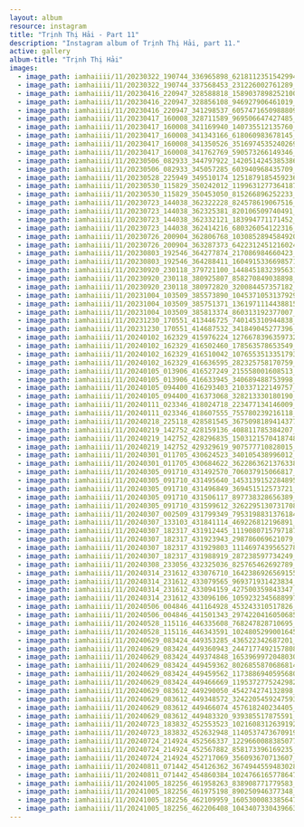 ```yaml
---
layout: album
resource: instagram
title: "Trịnh Thị Hải - Part 11"
description: "Instagram album of Trịnh Thị Hải, part 11."
active: gallery
album-title: "Trịnh Thị Hải"
images:
  - image_path: iamhaiiii/11/20230322_190744_336965898_6218112351542994_5019817895743794349_n.jpg
  - image_path: iamhaiiii/11/20230322_190744_337568453_231226002761289_2308971546902846901_n.jpg
  - image_path: iamhaiiii/11/20230416_220947_328588818_1589037898252100_4546913653871598350_n.jpg
  - image_path: iamhaiiii/11/20230416_220947_328856108_946927906461019_1778703792986536190_n.jpg
  - image_path: iamhaiiii/11/20230416_220947_341298537_6057471650988809_86192528748081867_n.jpg
  - image_path: iamhaiiii/11/20230417_160008_328711589_969506647427485_8713315709457169436_n.jpg
  - image_path: iamhaiiii/11/20230417_160008_341169940_140735512135760_4305918196548201048_n.jpg
  - image_path: iamhaiiii/11/20230417_160008_341343166_618060983678145_3593737759425220917_n.jpg
  - image_path: iamhaiiii/11/20230417_160008_341350526_3516974535240269_4664878010136771857_n.jpg
  - image_path: iamhaiiii/11/20230417_160008_341762769_590573266149346_4392070757263914250_n.jpg
  - image_path: iamhaiiii/11/20230506_082933_344797922_1420514245385386_6278736230315279303_n.jpg
  - image_path: iamhaiiii/11/20230506_082933_345057285_603940968435709_2571243079584087074_n.jpg
  - image_path: iamhaiiii/11/20230528_225949_349510174_1251879185459236_3878395104706373203_n.jpg
  - image_path: iamhaiiii/11/20230530_115829_350242012_1199631277364187_5038385751003839196_n.jpg
  - image_path: iamhaiiii/11/20230530_115829_350453050_815266896252233_2058732923754430883_n.jpg
  - image_path: iamhaiiii/11/20230723_144038_362322228_824578619067516_2081444347148142735_n.jpg
  - image_path: iamhaiiii/11/20230723_144038_362325381_820106509740491_1976959587527360423_n.jpg
  - image_path: iamhaiiii/11/20230723_144038_362332121_183994771171452_2886357136500502832_n.jpg
  - image_path: iamhaiiii/11/20230723_144038_362414216_680326054122316_5316048597811898963_n.jpg
  - image_path: iamhaiiii/11/20230726_200904_362806768_1030852894584920_4038079145877343355_n.jpg
  - image_path: iamhaiiii/11/20230726_200904_363287373_6422312451216024_3261863463261265316_n.jpg
  - image_path: iamhaiiii/11/20230803_192546_364277874_217086984660423_4107177245560823645_n.jpg
  - image_path: iamhaiiii/11/20230803_192546_364288411_1604915336698571_3855758266792359671_n.jpg
  - image_path: iamhaiiii/11/20230920_230118_379721100_1448451832395631_8591485866814514485_n.jpg
  - image_path: iamhaiiii/11/20230920_230118_380925807_858270849038898_6504598205347421233_n.jpg
  - image_path: iamhaiiii/11/20230920_230118_380972820_320084457357182_7789353603327207964_n.jpg
  - image_path: iamhaiiii/11/20231004_103509_385573890_1045371053137929_2756403011721520253_n.jpg
  - image_path: iamhaiiii/11/20231004_103509_385751371_1361971114438815_6515595856700227402_n.jpg
  - image_path: iamhaiiii/11/20231004_103509_385813374_860313192377007_8070543457705089470_n.jpg
  - image_path: iamhaiiii/11/20231230_170551_413446725_740145310944838_3052104073967461093_n.jpg
  - image_path: iamhaiiii/11/20231230_170551_414687532_341849045277396_1063274234322961496_n.jpg
  - image_path: iamhaiiii/11/20240102_162329_415976224_1276678396359732_1293893893800483980_n.jpg
  - image_path: iamhaiiii/11/20240102_162329_416502460_178563578653549_5802127432611672634_n.jpg
  - image_path: iamhaiiii/11/20240102_162329_416510042_1076553513351793_5981005842602303258_n.jpg
  - image_path: iamhaiiii/11/20240102_162329_416636595_282325758170759_3086679135970764635_n.jpg
  - image_path: iamhaiiii/11/20240105_013906_416527249_215558001608513_5648599172507297490_n.jpg
  - image_path: iamhaiiii/11/20240105_013906_416633945_340689488753998_7587787681897640248_n.jpg
  - image_path: iamhaiiii/11/20240105_094400_416293403_210337122149757_8532945765010689288_n.jpg
  - image_path: iamhaiiii/11/20240105_094400_416373068_328213330180190_839541381723873898_n.jpg
  - image_path: iamhaiiii/11/20240111_023346_418024718_223477134146009_7760070759982118670_n.jpg
  - image_path: iamhaiiii/11/20240111_023346_418607555_755780239216118_7248121573273288089_n.jpg
  - image_path: iamhaiiii/11/20240218_225118_428581545_3675098189414377_616137296944064790_n.jpg
  - image_path: iamhaiiii/11/20240219_142752_428159136_408811785384207_4155227086134691489_n.jpg
  - image_path: iamhaiiii/11/20240219_142752_428296835_1503121570418748_2393090611292373957_n.jpg
  - image_path: iamhaiiii/11/20240219_142752_429329619_907577710828015_2237603323859899488_n.jpg
  - image_path: iamhaiiii/11/20240301_011705_430624523_340105438996012_3421187684388433651_n.jpg
  - image_path: iamhaiiii/11/20240301_011705_430684622_3622863621376338_8992998752972107808_n.jpg
  - image_path: iamhaiiii/11/20240305_091710_431492570_706037915066817_1413094716966108435_n.jpg
  - image_path: iamhaiiii/11/20240305_091710_431495640_1453139152284895_709430484608115259_n.jpg
  - image_path: iamhaiiii/11/20240305_091710_431496849_369451512573721_1092782961482697272_n.jpg
  - image_path: iamhaiiii/11/20240305_091710_431506117_897738328656389_1202423864967576385_n.jpg
  - image_path: iamhaiiii/11/20240305_091710_431599612_3262295130731708_3606913084488533703_n.jpg
  - image_path: iamhaiiii/11/20240307_002509_431799349_7953198831376184_6225289997532344029_n.jpg
  - image_path: iamhaiiii/11/20240307_133103_431841114_469226812196891_5881412221374043381_n.jpg
  - image_path: iamhaiiii/11/20240307_182317_431912445_1119080715797187_609130279279691553_n.jpg
  - image_path: iamhaiiii/11/20240307_182317_431923943_298786069621079_4982717524209621177_n.jpg
  - image_path: iamhaiiii/11/20240307_182317_431929803_1114697439565278_4937813416403708879_n.jpg
  - image_path: iamhaiiii/11/20240307_182317_431988919_287238597734249_8216998756400715507_n.jpg
  - image_path: iamhaiiii/11/20240308_233056_432325036_825765462692789_5892079421714597609_n.jpg
  - image_path: iamhaiiii/11/20240314_231612_433076710_1642386926569155_3166743832595480277_n.jpg
  - image_path: iamhaiiii/11/20240314_231612_433079565_969371931423834_4480517601083930938_n.jpg
  - image_path: iamhaiiii/11/20240314_231612_433094159_427500359843347_2850390752827498420_n.jpg
  - image_path: iamhaiiii/11/20240314_231612_433096106_1059232345688997_1841553930591062472_n.jpg
  - image_path: iamhaiiii/11/20240506_004846_441164928_453243310517826_630845864490253545_n.jpg
  - image_path: iamhaiiii/11/20240506_004846_441501343_2974220416050685_1226210776181526470_n.jpg
  - image_path: iamhaiiii/11/20240528_115116_446335608_768247828710695_2446306253599250477_n.jpg
  - image_path: iamhaiiii/11/20240528_115116_446343591_1024805299001645_8267166241597387712_n.jpg
  - image_path: iamhaiiii/11/20240629_083424_449353285_436522342687201_3481247378659783215_n.jpg
  - image_path: iamhaiiii/11/20240629_083424_449360943_2447177492157808_8105153006016781737_n.jpg
  - image_path: iamhaiiii/11/20240629_083424_449374848_1653969972048030_9135472209690466729_n.jpg
  - image_path: iamhaiiii/11/20240629_083424_449459362_8026855870686814_5450215797085488273_n.jpg
  - image_path: iamhaiiii/11/20240629_083424_449459562_1173886940595680_2420714461676933859_n.jpg
  - image_path: iamhaiiii/11/20240629_083424_449466669_1195372775242982_7769686359611254257_n.jpg
  - image_path: iamhaiiii/11/20240629_083612_449290050_454274274132898_967769925078054034_n.jpg
  - image_path: iamhaiiii/11/20240629_083612_449348572_3242205459247593_1310874840046686059_n.jpg
  - image_path: iamhaiiii/11/20240629_083612_449466074_457618240234405_1368880196983445269_n.jpg
  - image_path: iamhaiiii/11/20240629_083612_449483320_939385517875591_7969940819012761960_n.jpg
  - image_path: iamhaiiii/11/20240723_183832_452553523_1021608312639192_5842241351729991530_n.jpg
  - image_path: iamhaiiii/11/20240723_183832_452632948_1140537473670919_1510602755438891912_n.jpg
  - image_path: iamhaiiii/11/20240724_214924_452566337_1229660088385077_1774477798449751735_n.jpg
  - image_path: iamhaiiii/11/20240724_214924_452567882_858173396169235_4241418444221040199_n.jpg
  - image_path: iamhaiiii/11/20240724_214924_452717069_356093670713607_4658897486222577815_n.jpg
  - image_path: iamhaiiii/11/20240811_071442_454126362_3674944559483028_2548620094993089063_n.jpg
  - image_path: iamhaiiii/11/20240811_071442_454860384_1024766165778647_8548697832651821057_n.jpg
  - image_path: iamhaiiii/11/20241005_182256_461958263_838908771779583_6752573832972895739_n.jpg
  - image_path: iamhaiiii/11/20241005_182256_461975198_890250946377348_2029055012860152085_n.jpg
  - image_path: iamhaiiii/11/20241005_182256_462109959_1605300083385647_5544871886649588443_n.jpg
  - image_path: iamhaiiii/11/20241005_182256_462206408_1043407330439663_7895757075077766964_n.jpg
---
```

